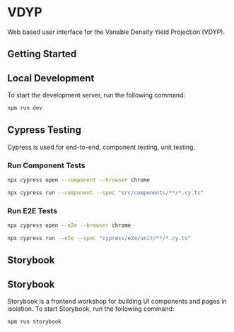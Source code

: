 # VDYP

Web based user interface for the Variable Density Yield Projection (VDYP).

## Getting Started

## Local Development

To start the development server, run the following command:

```bash
npm run dev
```

## Cypress Testing

Cypress is used for end-to-end, component testing, unit testing.

### Run Component Tests

```bash
npx cypress open --component --browser chrome
```

```bash
npx cypress run --component --spec "src/components/**/*.cy.ts"
```

### Run E2E Tests

```bash
npx cypress open --e2e --browser chrome
```

```bash
npx cypress run --e2e --spec "cypress/e2e/unit/**/*.cy.ts"
```

## Storybook

## Storybook

Storybook is a frontend workshop for building UI components and pages in
isolation. To start Storybook, run the following command:

```bash
npm run storybook
```
